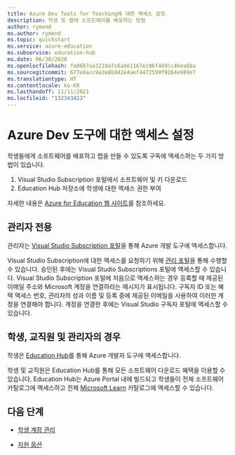 ```yaml
---
title: Azure Dev Tools for Teaching에 대한 액세스 설정
description: 학생 및 랩에 소프트웨어를 배포하는 방법
author: rymend
ms.author: rymend
ms.topic: quickstart
ms.service: azure-education
ms.subservice: education-hub
ms.date: 06/30/2020
ms.openlocfilehash: fa06b7aa3210afc6ade1167ec86f449cc46ea6ba
ms.sourcegitcommit: 677e8acc9a2e8b842e4aef4472599f9264e989e7
ms.translationtype: HT
ms.contentlocale: ko-KR
ms.lasthandoff: 11/11/2021
ms.locfileid: "132343423"
---
```

# <a name="setting-up-access-for-azure-dev-tools"></a>Azure Dev 도구에 대한 액세스 설정

학생들에게 소프트웨어를 배포하고 랩을 만들 수 있도록 구독에 액세스하는 두 가지 방법이 있습니다.
1. Visual Studio Subscription 포털에서 소프트웨어 및 키 다운로드
1. Education Hub 저장소에 학생에 대한 액세스 권한 부여

자세한 내용은 [Azure for Education 웹 사이트](https://azureforeducation.microsoft.com)를 참조하세요.

## <a name="for-administrators-only"></a>관리자 전용
관리자는 [Visual Studio Subscription 포털](https://my.visualstudio.com/)을 통해 Azure 개발 도구에 액세스합니다.

Visual Studio Subscription에 대한 액세스를 요청하기 위해 [관리 포털](https://azureforeducation.microsoft.com/account/Subscriptions)을 통해 수행할 수 있습니다. 승인된 후에는 Visual Studio Subscriptions 포털에 액세스할 수 있습니다. Visual Studio Subscription 포털에 처음으로 액세스하는 경우 등록할 때 제공된 이메일 주소와 Microsoft 계정을 연결하라는 메시지가 표시됩니다. 구독자 ID 또는 혜택 액세스 번호, 관리자의 성과 이름 및 등록 중에 제공된 이메일을 사용하여 이러한 계정을 연결해야 합니다. 계정을 연결한 후에는 Visual Studio 구독자 포털에 액세스할 수 있습니다.

## <a name="for-students-faculty-and-administrators"></a>학생, 교직원 및 관리자의 경우
학생은 [Education Hub](https://aka.ms/devtoolsforteaching)를 통해 Azure 개발자 도구에 액세스합니다.

학생 및 교직원은 Education Hub를 통해 모든 소프트웨어 다운로드 혜택을 이용할 수 있습니다. Education Hub는 Azure Portal 내에 빌드되고 학생들이 전체 소프트웨어 카탈로그에 액세스하고 전체 [Microsoft Learn](/learn/) 카탈로그에 액세스할 수 있습니다.

## <a name="next-steps"></a>다음 단계
- [학생 계정 관리](manage-students.md)

- [지원 옵션](program-support.md)
